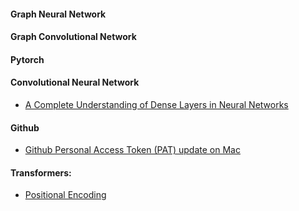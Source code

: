 #### Graph Neural Network



#### Graph Convolutional Network


#### Pytorch



#### Convolutional Neural Network
- [A Complete Understanding of Dense Layers in Neural Networks](https://analyticsindiamag.com/a-complete-understanding-of-dense-layers-in-neural-networks/)


#### Github
- [Github Personal Access Token (PAT) update on Mac](https://gist.github.com/jonjack/bf295d4170edeb00e96fb158f9b1ba3c)


#### Transformers:
- [Positional Encoding](https://medium.com/@hunter-j-phillips/positional-encoding-7a93db4109e6)
